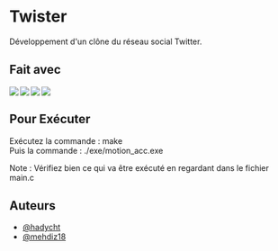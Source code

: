 # Twister

Développement d'un clône du réseau social Twitter.
 
## Fait avec

<img align="left" src="https://img.shields.io/badge/REACTJS-ED8B00?style=for-the-badge&logo=&logoColor=white"/>
<img align="left" src="https://img.shields.io/badge/EXPRESSJS-ED8B00?style=for-the-badge&logo=&logoColor=white"/>
<img align="left" src="https://img.shields.io/badge/NODEJS-ED8B00?style=for-the-badge&logo=&logoColor=white"/>
<img  src="https://img.shields.io/badge/MONGODB-9ACD32?style=for-the-badge&logo=&logoColor=white"/>  


## Pour Exécuter

Exécutez la commande : make  
Puis la commande : ./exe/motion_acc.exe  
  
Note : Vérifiez bien ce qui va être exécuté en regardant dans le fichier main.c

## Auteurs

- [@hadycht](https://github.com/hadycht)
- [@mehdiz18](https://github.com/mehdiz18)
